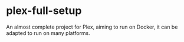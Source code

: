 # plex-full-setup
An almost complete project for Plex, aiming to run on Docker, it can be adapted to run on many platforms.

